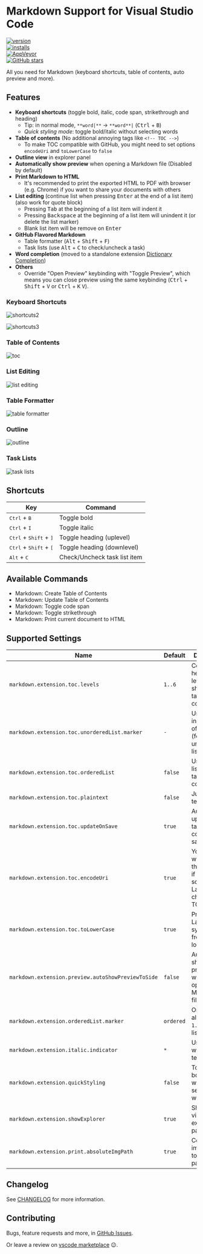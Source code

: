 # Markdown Support for Visual Studio Code

[![version](https://img.shields.io/vscode-marketplace/v/yzhang.markdown-all-in-one.svg?style=flat-square)](https://marketplace.visualstudio.com/items?itemName=yzhang.markdown-all-in-one)  
[![installs](https://img.shields.io/vscode-marketplace/d/yzhang.markdown-all-in-one.svg?style=flat-square)](https://marketplace.visualstudio.com/items?itemName=yzhang.markdown-all-in-one)  
[![AppVeyor](https://img.shields.io/appveyor/ci/neilsustc/vscode-markdown.svg?style=flat-square&label=appveyor%20build)](https://ci.appveyor.com/project/neilsustc/vscode-markdown)  
[![GitHub stars](https://img.shields.io/github/stars/neilsustc/vscode-markdown.svg?style=flat-square&label=github%20stars)](https://github.com/neilsustc/vscode-markdown)

All you need for Markdown (keyboard shortcuts, table of contents, auto preview and more).

## Features

- **Keyboard shortcuts** (toggle bold, italic, code span, strikethrough and heading)
  - Tip: in normal mode, `**word|**` -> `**word**|` (<kbd>Ctrl</kbd> + <kbd>B</kbd>)
  - *Quick styling mode*: toggle bold/italic without selecting words
- **Table of contents** (No additional annoying tags like `<!-- TOC -->`)
  - To make TOC compatible with GitHub, you might need to set options `encodeUri` and `toLowerCase` to `false`
- **Outline view** in explorer panel
- **Automatically show preview** when opening a Markdown file (Disabled by default)
- **Print Markdown to HTML**
  - It's recommended to print the exported HTML to PDF with browser (e.g. Chrome) if you want to share your documents with others
- **List editing** (continue list when pressing <kbd>Enter</kbd> at the end of a list item) (also work for quote block)
  - Pressing <kbd>Tab</kbd> at the beginning of a list item will indent it
  - Pressing <kbd>Backspace</kbd> at the beginning of a list item will unindent it (or delete the list marker)
  - Blank list item will be remove on <kbd>Enter</kbd>
- **GitHub Flavored Markdown**
  - Table formatter (<kbd>Alt</kbd> + <kbd>Shift</kbd> + <kbd>F</kbd>)
  - Task lists (use <kbd>Alt</kbd> + <kbd>C</kbd> to check/uncheck a task)
- **Word completion** (moved to a standalone extension [Dictionary Completion](https://marketplace.visualstudio.com/items?itemName=yzhang.dictionary-completion))
- **Others**
  - Override "Open Preview" keybinding with "Toggle Preview", which means you can close preview using the same keybinding (<kbd>Ctrl</kbd> + <kbd>Shift</kbd> + <kbd>V</kbd> or <kbd>Ctrl</kbd> + <kbd>K</kbd> <kbd>V</kbd>).

### Keyboard Shortcuts

<!-- ![shortcuts1](https://github.com/neilsustc/vscode-markdown/raw/master/images/gifs/bold-normal.gif) -->

![shortcuts2](https://github.com/neilsustc/vscode-markdown/raw/master/images/gifs/bold-quick.gif)

![shortcuts3](https://github.com/neilsustc/vscode-markdown/raw/master/images/gifs/heading.gif)

### Table of Contents

![toc](https://github.com/neilsustc/vscode-markdown/raw/master/images/gifs/toc.gif)

### List Editing

![list editing](https://github.com/neilsustc/vscode-markdown/raw/master/images/gifs/list-editing.gif)

### Table Formatter

![table formatter](https://github.com/neilsustc/vscode-markdown/raw/master/images/gifs/table-formatter.gif)

### Outline

![outline](https://github.com/neilsustc/vscode-markdown/raw/master/images/outline.png)

### Task Lists

![task lists](https://github.com/neilsustc/vscode-markdown/raw/master/images/gifs/tasklists.gif)

## Shortcuts

| Key                                               | Command                      |
| ------------------------------------------------- | ---------------------------- |
| <kbd>Ctrl</kbd> + <kbd>B</kbd>                    | Toggle bold                  |
| <kbd>Ctrl</kbd> + <kbd>I</kbd>                    | Toggle italic                |
| <kbd>Ctrl</kbd> + <kbd>Shift</kbd> + <kbd>]</kbd> | Toggle heading (uplevel)     |
| <kbd>Ctrl</kbd> + <kbd>Shift</kbd> + <kbd>[</kbd> | Toggle heading (downlevel)   |
| <kbd>Alt</kbd> + <kbd>C</kbd>                     | Check/Uncheck task list item |

## Available Commands

- Markdown: Create Table of Contents
- Markdown: Update Table of Contents
- Markdown: Toggle code span
- Markdown: Toggle strikethrough
- Markdown: Print current document to HTML

## Supported Settings

| Name                                               | Default   | Description                                                                        |
| -------------------------------------------------- | --------- | ---------------------------------------------------------------------------------- |
| `markdown.extension.toc.levels`                    | `1..6`    | Control the heading levels to show in the table of contents.                       |
| `markdown.extension.toc.unorderedList.marker`      | `-`       | Use `-`, `*` or `+` in the table of contents (for unordered list)                  |
| `markdown.extension.toc.orderedList`               | `false`   | Use ordered list in the table of contents.                                         |
| `markdown.extension.toc.plaintext`                 | `false`   | Just plain text.                                                                   |
| `markdown.extension.toc.updateOnSave`              | `true`    | Automatically update the table of contents on save.                                |
| `markdown.extension.toc.encodeUri`                 | `true`    | You might want to set this to `false` if you have some non-Latin characters in TOC |
| `markdown.extension.toc.toLowerCase`               | `true`    | Prevent non-Latin symbols from lowercasing                                         |
| `markdown.extension.preview.autoShowPreviewToSide` | `false`   | Automatically show preview when opening a Markdown file.                           |
| `markdown.extension.orderedList.marker`            | `ordered` | Or `one`: always use `1.` as ordered list marker                                   |
| `markdown.extension.italic.indicator`              | `*`       | Use `*` or `_` to wrap italic text                                                 |
| `markdown.extension.quickStyling`                  | `false`   | Toggle bold/italic without selecting words                                         |
| `markdown.extension.showExplorer`                  | `true`    | Show outline view in explorer panel                                                |
| `markdown.extension.print.absoluteImgPath`         | `true`    | Convert image path to absolute path                                                |

## Changelog

See [CHANGELOG](https://github.com/neilsustc/vscode-markdown/blob/master/CHANGELOG.md) for more information.

## Contributing

Bugs, feature requests and more, in [GitHub Issues](https://github.com/neilsustc/vscode-markdown/issues).

Or leave a review on [vscode marketplace](https://marketplace.visualstudio.com/items?itemName=yzhang.markdown-all-in-one#review-details) 😉.

